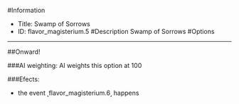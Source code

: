 #Information
 - Title: Swamp of Sorrows
 - ID: flavor_magisterium.5
#Description
Swamp of Sorrows
#Options

___
##Onward!

###AI weighting:
AI weights this option at 100


###Efects:<ul><li>the event ˻flavor_magisterium.6˼ happens</li></ul>
